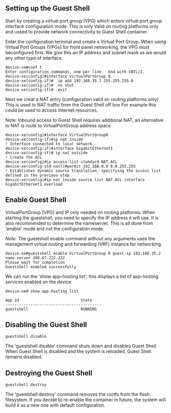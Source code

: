 ## Setting up the Guest Shell

Start by creating a virtual port group (VPG) which enters virtual port group interface configuration mode. This is only Valid on 
routing platforms only and ussed to provide network connectivity to Guest Shell container.

Enter the configuration terminal and create a Virtual Port Group. When using Virtual Port Groups (VPGs) for front panel networking, the VPG must beconfigured first. We give this an IP address and subnet mask as we would any other type of interface.

```
device-xe#conf t
Enter configuration commands, one per line.  End with CNTL/Z.
device-xe(config)#interface VirtualPortGroup 0
device-xe(config-if)#  ip add 192.168.35.1 255.255.255.0
device-xe(config-if)#  no shut
device-xe(config-if)#  exit
```
Next we creat a NAT entry (configuration valid on routing platforms only) This is used to NAT traffic from the Guest Shell off box
For example this could be used to access Internet resources.

Note: Inbound access to Guest Shell requires additional NAT, an alternative to NAT is route to VirtualPortGroup address space

```
device-xe(config)#interface VirtualPortGroup0
device-xe(config-if)#ip nat inside
! Interface connected to local network
device-xe(config-if)#interface GigabitEthernet1
device-xe(config-if)# ip nat outside
! Create the ACL
device-xe(config)#ip access-list standard NAT_ACL
device-xe(config-std-nacl)#permit 192.168.0.0 0.0.255.255
! Establishes dynamic source translation, specifying the access list defined in the previous step
device-xe(config)#ip nat inside source list NAT_ACL interface GigabitEthernet1 overload
```

## Enable Guest Shell

VirtualPortGroup (VPG) and IP only needed on routing platforms.
When starting the guestshell, you need to specify the IP address it will use. It is also recommended to determine the nameserver. 
This is all done from 'enable' mode and not the configuration mode.

*Note*: The guestshell enable command without any arguments uses the management virtual routing and forwarding (VRF) instance for networking.

```
device-xe#guestshell enable VirtualPortGroup 0 guest-ip 192.168.35.2 name-server 208.67.222.222
Please wait for completion
Guestshell enabled successfully
```

We can run the 'show app-hosting list', this displays a list of app-hosting services enabled on the device.

```
device-xe# show app-hosting list

App id                           State
------------------------------------------
guestshell                       RUNNING
```
## Disabling the Guest Shell 
```
guestshell disable
```
The 'guestshell disable' command shuts down and disables Guest Shell. When Guest Shell is disabled and the system is reloaded, 
Guest Shell remains disabled.

## Destroying the Guest Shell
```
guestshell destroy
```
The 'guestshell destroy' command removes the rootfs from the flash filesystem. If you decide to re-enable the container in future, 
the system will build it as a new one with default configuration.
